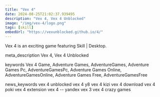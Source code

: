 ```yaml
---
title: "Vex 4"
date: 2024-08-25T21:02:37.939495
description: "Vex 4, Vex 4 Unblocked"
image: "/img/vex-4/logo.png"
tags: [skill]
embedUrl: "https://vexunblocked.github.io/4/"
---
```


Vex 4 is an exciting game featuring Skill | Desktop.

meta_description
Vex 4, Vex 4 Unblocked


keywords
Vex 4 Game, Adventure Games, AdventureGames, Adventure Games Pc, AdventureGamesPc, Adventure Games Online, AdventureGamesOnline, Adventure Games Free, AdventureGamesFree


news_keywords
vex 4 unblocked vex 4 y8 vex 4 kizi vex 4 download vex 4 poki vex 4 extension vex 4 -- yandex vex 3 vex 4 crazy games
